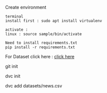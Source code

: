 Create environment

```
terminal
install first : sudo apt install virtualenv

```
```
activate : 
linux : source sample/bin/activate

```

``` 
Need to install requirements.txt
pip install -r requirements.txt

```

For Dataset click here : [click here]("Data/news.csv")

git init

dvc init 

dvc add datasets/news.csv
